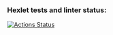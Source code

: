 ### Hexlet tests and linter status:
[![Actions Status](https://github.com/YuliaMisc/frontend-project-11/workflows/hexlet-check/badge.svg)](https://github.com/YuliaMisc/frontend-project-11/actions)